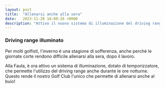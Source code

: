 ```yaml
---
layout: post
title:  "Allenarsi anche alla sera"
date:   2023-11-20 18:00:26 +0000
description: "Attivo il nuovo sistema di illuminazione del driving range"
---
```


### Driving range illuminato


Per molti golfisti, l'inverno è una stagione di sofferenza, anche perchè le giornate corte rendono difficile allenarsi alla sera, dopo il lavoro. 

Alla Faula, è ora attivo un sistema di illuminazione, dotato di temporizzatore, che permette l'utilizzo del driving range anche durante le ore notturne.
Questo rende il nostro Golf Club l'unico che permette di allenarsi anche al buio!
